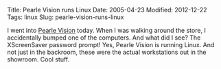 Title: Pearle Vision runs Linux
Date: 2005-04-23
Modified: 2012-12-22
Tags: linux
Slug: pearle-vision-runs-linux

I went into <a href="http://www.pearlevision.com/" >Pearle Vision</a> today. When I was walking around the store, I accidentally bumped one of the computers. And what did I see? The XScreenSaver password prompt! Yes, Pearle Vision is running Linux. And not just in the backroom, these were the actual workstations out in the showroom. Cool stuff.
